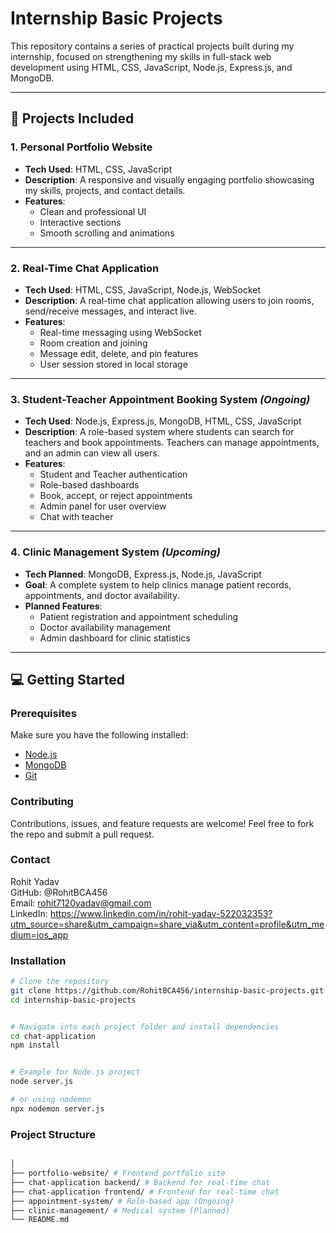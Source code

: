 # Internship Basic Projects

This repository contains a series of practical projects built during my internship, focused on strengthening my skills in full-stack web development using HTML, CSS, JavaScript, Node.js, Express.js, and MongoDB.

---

## 🚀 Projects Included

### 1. Personal Portfolio Website
- **Tech Used**: HTML, CSS, JavaScript
- **Description**: A responsive and visually engaging portfolio showcasing my skills, projects, and contact details.
- **Features**:
  - Clean and professional UI
  - Interactive sections
  - Smooth scrolling and animations

---

### 2. Real-Time Chat Application
- **Tech Used**: HTML, CSS, JavaScript, Node.js, WebSocket
- **Description**: A real-time chat application allowing users to join rooms, send/receive messages, and interact live.
- **Features**:
  - Real-time messaging using WebSocket
  - Room creation and joining
  - Message edit, delete, and pin features
  - User session stored in local storage

---

### 3. Student-Teacher Appointment Booking System *(Ongoing)*
- **Tech Used**: Node.js, Express.js, MongoDB, HTML, CSS, JavaScript
- **Description**: A role-based system where students can search for teachers and book appointments. Teachers can manage appointments, and an admin can view all users.
- **Features**:
  - Student and Teacher authentication
  - Role-based dashboards
  - Book, accept, or reject appointments
  - Admin panel for user overview
  - Chat with teacher

---

### 4. Clinic Management System *(Upcoming)*
- **Tech Planned**: MongoDB, Express.js, Node.js, JavaScript
- **Goal**: A complete system to help clinics manage patient records, appointments, and doctor availability.
- **Planned Features**:
  - Patient registration and appointment scheduling
  - Doctor availability management
  - Admin dashboard for clinic statistics

---

## 💻 Getting Started

### Prerequisites

Make sure you have the following installed:

- [Node.js](https://nodejs.org/)
- [MongoDB](https://www.mongodb.com/)
- [Git](https://git-scm.com/)

### Contributing

Contributions, issues, and feature requests are welcome!
Feel free to fork the repo and submit a pull request.

### Contact

Rohit Yadav<br>
GitHub: @RohitBCA456<br>
Email: rohit7120yadav@gmail.com<br>
LinkedIn: https://www.linkedin.com/in/rohit-yadav-522032353?utm_source=share&utm_campaign=share_via&utm_content=profile&utm_medium=ios_app<br>



### Installation

```bash
# Clone the repository
git clone https://github.com/RohitBCA456/internship-basic-projects.git
cd internship-basic-projects
```

```bash

# Navigate into each project folder and install dependencies
cd chat-application
npm install

```

```bash

# Example for Node.js project
node server.js

# or using nodemon
npx nodemon server.js

```

### Project Structure

```bash

│
├── portfolio-website/ # Frontend portfolio site
├── chat-application backend/ # Backend for real-time chat
├── chat-application frontend/ # Frontend for real-time chat
├── appointment-system/ # Role-based app (Ongoing)
├── clinic-management/ # Medical system (Planned)
└── README.md

```

